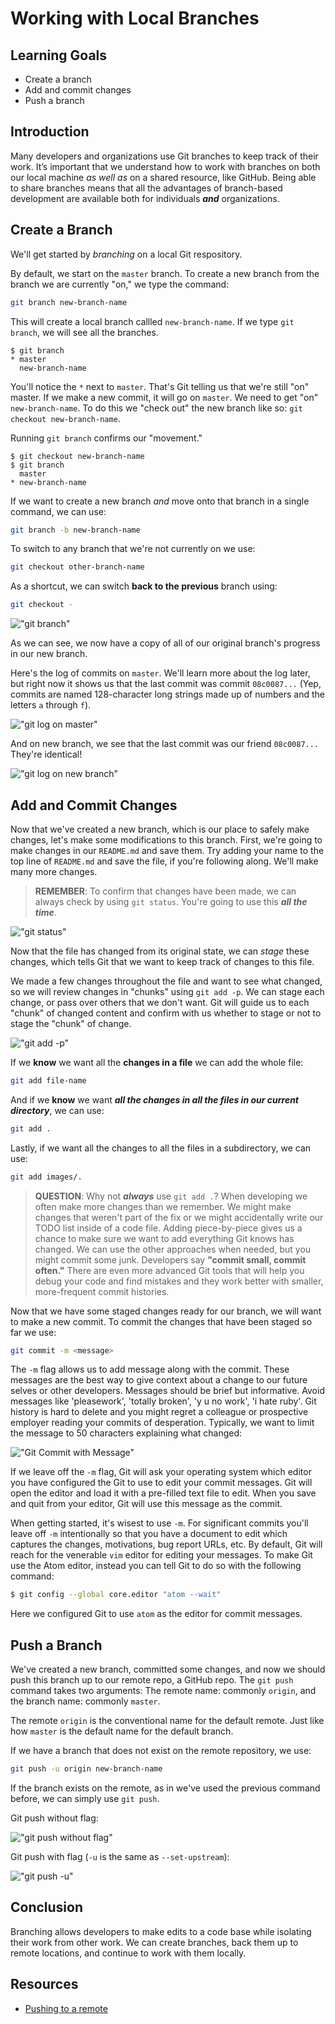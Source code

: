 # Working with Local Branches

## Learning Goals

- Create a branch
- Add and commit changes
- Push a branch

## Introduction

Many developers and organizations use Git branches to keep track of their work.
It’s important that we understand how to work with branches on both our local
machine _as well as_ on a shared resource, like GitHub. Being able to share
branches means that all the advantages of branch-based development are
available both for individuals ***and*** organizations.

## Create a Branch

We'll get started by _branching_ on a local Git respository.

By default, we start on the `master` branch. To create a new branch from the branch
we are currently "on," we type the command:

```bash
git branch new-branch-name
```

This will create a local branch callled `new-branch-name`. If we type
`git branch`, we will see all the branches.

```shell
$ git branch
* master
  new-branch-name
```

You'll notice the `*` next to `master`. That's Git telling us that we're
still "on" master. If we make a new commit, it will go on `master`. We
need to get "on" `new-branch-name`. To do this we "check out" the
new branch like so: `git checkout new-branch-name`.

Running `git branch` confirms our "movement."

```shell
$ git checkout new-branch-name
$ git branch
  master
* new-branch-name
```

If we want to create a new branch _and_ move onto that branch in a single
command, we can use:

```bash
git branch -b new-branch-name
```

To switch to any branch that we're not currently on we use:

```bash
git checkout other-branch-name
```

As a shortcut, we can switch **back to the previous** branch using:

```bash
git checkout -
```

!["git branch"](https://curriculum-content.s3.amazonaws.com/prework/git-workflow/new%20branch.gif)

As we can see, we now have a copy of all of our original branch's progress in
our new branch.

Here's the log of commits on `master`. We'll learn more about the log later,
but right now it shows us that the last commit was commit `08c0087...` (Yep,
commits are named 128-character long strings made up of numbers and the letters
`a` through `f`).

!["git log on master"](https://curriculum-content.s3.amazonaws.com/prework/git-workflow/log1.png)

And on new branch, we see that the last commit was our friend `08c0087...`
They're identical!

!["git log on new branch"](https://curriculum-content.s3.amazonaws.com/prework/git-workflow/log2.png)

## Add and Commit Changes

Now that we've created a new branch, which is our place to safely make changes,
let's make some modifications to this branch.  First, we're going to make
changes in our `README.md` and save them. Try adding your name to the top line
of `README.md` and save the file, if you're following along. We'll make many
more changes.

> **REMEMBER**: To confirm that changes have been made, we can always check by
> using `git status`. You're going to use this ***all the time***.

!["git status"](https://curriculum-content.s3.amazonaws.com/prework/git-workflow/git%20status.gif)

Now that the file has changed from its original state, we can _stage_ these changes,
which tells Git that we want to keep track of changes to this file.

We made a few changes throughout the file and want to see what changed, so we
will review changes in "chunks" using `git add -p`. We can stage each change,
or pass over others that we don't want. Git will guide us to each "chunk" of
changed content and confirm with us whether to stage or not to stage the
"chunk" of change.

!["git add -p"](https://curriculum-content.s3.amazonaws.com/prework/git-workflow/git%20add%20p.gif)

If we **know** we want all the **changes in a file** we can add the whole file:

```bash
git add file-name
```

And if we **know** we want ***all the changes in all the files in our current directory***, we can use:

```bash
git add .
```

Lastly, if we want all the changes to all the files in a subdirectory, we can
use:

```bash
git add images/.
```

> **QUESTION**: Why not ***always*** use `git add .`? When developing we often make more
> changes than we remember. We might make changes that weren't part of the fix or we might
> accidentally write our TODO list inside of a code file. Adding piece-by-piece gives us
> a chance to make sure we want to add everything Git knows has changed. We can use the
> other approaches when needed, but you might commit some junk. Developers say
> __"commit small, commit often."__ There are even more advanced Git tools that will help
> you debug your code and find mistakes and they work better with smaller, more-frequent
> commit histories.

Now that we have some staged changes ready for our branch, we will want to make a new
commit. To commit the changes that have been staged so far we use:

```bash
git commit -m <message>
```

The `-m` flag allows us to add message along with the commit. These messages
are the best way to give context about a change to our future selves or other
developers. Messages should be brief but informative. Avoid messages like
'pleasework', 'totally broken', 'y u no work', 'i hate ruby'. Git history is
hard to delete and you might regret a colleague or prospective employer reading
your commits of desperation.  Typically, we want to limit the message to 50
characters explaining what changed:

!["Git Commit with Message"](https://curriculum-content.s3.amazonaws.com/prework/git-workflow/git%20commit.gif)

If we leave off the `-m` flag, Git will ask your operating system which editor
you have configured the Git to use to edit your commit messages. Git will open
the editor and load it with a pre-filled text file to edit. When you save and
quit from your editor, Git will use this message as the commit.

When getting started, it's wisest to use `-m`. For significant commits you'll
leave off `-m` intentionally so that you have a document to edit which captures
the changes, motivations, bug report URLs, etc. By default, Git will reach for
the venerable `vim` editor for editing your messages. To make Git use the Atom
editor, instead you can tell Git to do so with the following command:

```bash
$ git config --global core.editor "atom --wait"
```

Here we configured Git to use `atom` as the editor for commit messages.

## Push a Branch

We've created a new branch, committed some changes, and now we should push this
branch up to our remote repo, a GitHub repo. The `git push` command takes two
arguments: The remote name: commonly `origin`, and the branch name: commonly
`master`.

The remote `origin` is the conventional name for the default remote.  Just like
how `master` is the default name for the default branch.

If we have a branch that does not exist on the remote repository, we use:

```bash
git push -u origin new-branch-name
```

If the branch exists on the remote, as in we've used the previous command before,
we can simply use `git push`.

Git push without flag:

!["git push without flag"](https://curriculum-content.s3.amazonaws.com/prework/git-workflow/git%20push.gif)

Git push with flag (`-u` is the same as `--set-upstream`):

!["git push -u"](https://curriculum-content.s3.amazonaws.com/prework/git-workflow/git%20push%20u.gif)

## Conclusion

Branching allows developers to make edits to a code base while isolating their
work from other work. We can create branches, back them up to remote locations,
and continue to work with them locally.

## Resources

- [Pushing to a remote](https://help.github.com/en/articles/pushing-to-a-remote)

